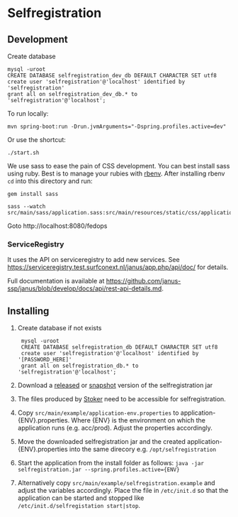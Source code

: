 # Selfregistration

## Development

Create database

    mysql -uroot
    CREATE DATABASE selfregistration_dev_db DEFAULT CHARACTER SET utf8
    create user 'selfregistration'@'localhost' identified by 'selfregistration'
    grant all on selfregistration_dev_db.* to 'selfregistration'@'localhost';

To run locally:

    mvn spring-boot:run -Drun.jvmArguments="-Dspring.profiles.active=dev"

Or use the shortcut:

    ./start.sh

We use sass to ease the pain of CSS development. You can best install sass using ruby. Best is to manage your rubies
with [rbenv](https://github.com/sstephenson/rbenv). After installing rbenv ```cd``` into this directory and run:

    gem install sass

    sass --watch src/main/sass/application.sass:src/main/resources/static/css/application.css

Goto http://localhost:8080/fedops

### ServiceRegistry

It uses the API on serviceregistry to add new services. See
https://serviceregistry.test.surfconext.nl/janus/app.php/api/doc/ for details.

Full documentation is available at https://github.com/janus-ssp/janus/blob/develop/docs/api/rest-api-details.md.

## Installing

1. Create database if not exists

        mysql -uroot
        CREATE DATABASE selfregistration_db DEFAULT CHARACTER SET utf8
        create user 'selfregistration'@'localhost' identified by '[PASSWORD_HERE]'
        grant all on selfregistration_db.* to 'selfregistration'@'localhost';

2. Download a [released](http://build.surfconext.nl/repository/public/releases/org/surfnet/coin/selfregistration)
  or [snapshot](https://build.surfconext.nl/repository/public/snapshots/org/surfnet/coin/selfregistration/) version
  of the selfregistration jar
2. The files produced by [Stoker](https://github.com/OpenConext/OpenConext-stoker/) need to be accessible for
  selfregistration.
2. Copy ```src/main/example/application-env.properties``` to application-{ENV}.properties. Where {ENV}
  is the environment on which the application runs (e.g. acc/prod). Adjust the properties accordingly.
3. Move the downloaded selfregistration jar and the created application-{ENV}.properties into the same direcory
  e.g. ```/opt/selfregistration```
4. Start the application from the install folder as follows: ```java -jar selfregistration.jar --spring.profiles.active={ENV}```
5. Alternatively copy ```src/main/example/selfregistration.example``` and adjust the variables accordingly.
  Place the file in ```/etc/init.d``` so that the application can be started and stopped like
  ```/etc/init.d/selfregistation start|stop```.

